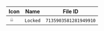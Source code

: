 | Icon | Name | File ID |
| ---  | ---  | ---     |
| ![](Locked.png) | `Locked` | `7135903581281949910` |
